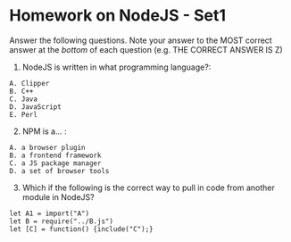 # Homework on NodeJS - Set1

Answer the following questions. Note your answer to the MOST correct answer at the *bottom* of each question (e.g. THE CORRECT ANSWER IS Z)

1. NodeJS is written in what programming language?:

```
A. Clipper
B. C++
C. Java
D. JavaScript
E. Perl
```
2. NPM is a... :

```
A. a browser plugin
B. a frontend framework
C. a JS package manager
D. a set of browser tools
```
3. Which if the following is the correct way to pull in code from another module in NodeJS?

```
let A1 = import("A")
let B = require("../B.js")
let [C] = function() {include("C");}
```
